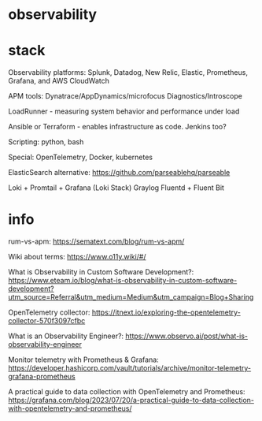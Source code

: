 # observability

# stack

Observability platforms: Splunk, Datadog, New Relic, Elastic, Prometheus, Grafana, and AWS CloudWatch

APM tools: Dynatrace/AppDynamics/microfocus Diagnostics/Introscope

LoadRunner - measuring system behavior and performance under load

Ansible or Terraform - enables infrastructure as code. Jenkins too?

Scripting: python, bash

Special: OpenTelemetry, Docker, kubernetes

ElasticSearch alternative: https://github.com/parseablehq/parseable

Loki + Promtail + Grafana (Loki Stack)
Graylog
Fluentd + Fluent Bit

# info

rum-vs-apm: https://sematext.com/blog/rum-vs-apm/

Wiki about terms: https://www.o11y.wiki/#/

What is Observability in Custom Software Development?: https://www.eteam.io/blog/what-is-observability-in-custom-software-development?utm_source=Referral&utm_medium=Medium&utm_campaign=Blog+Sharing

OpenTelemetry collector: https://itnext.io/exploring-the-opentelemetry-collector-570f3097cfbc

What is an Observability Engineer?: https://www.observo.ai/post/what-is-observability-engineer

Monitor telemetry with Prometheus & Grafana: https://developer.hashicorp.com/vault/tutorials/archive/monitor-telemetry-grafana-prometheus

A practical guide to data collection with OpenTelemetry and Prometheus: https://grafana.com/blog/2023/07/20/a-practical-guide-to-data-collection-with-opentelemetry-and-prometheus/
